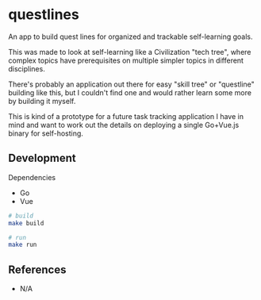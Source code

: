 # questlines

An app to build quest lines for organized and trackable self-learning goals.

This was made to look at self-learning like a Civilization "tech tree", where complex topics
have prerequisites on multiple simpler topics in different disciplines.

There's probably an application out there for easy "skill tree" or "questline" building like this,
but I couldn't find one and would rather learn some more by building it myself.

This is kind of a prototype for a future task tracking application I have in mind and want
to work out the details on deploying a single Go+Vue.js binary for self-hosting.

## Development

Dependencies
- Go
- Vue

```sh
# build
make build

# run
make run
```

## References

- N/A

